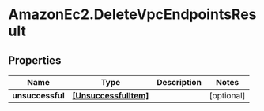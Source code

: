 # AmazonEc2.DeleteVpcEndpointsResult

## Properties

Name | Type | Description | Notes
------------ | ------------- | ------------- | -------------
**unsuccessful** | [**[UnsuccessfulItem]**](UnsuccessfulItem.md) |  | [optional] 


